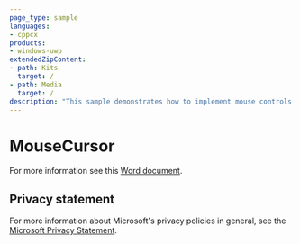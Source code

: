 ```yaml
---
page_type: sample
languages:
- cppcx
products:
- windows-uwp
extendedZipContent:
- path: Kits
  target: /
- path: Media
  target: /
description: "This sample demonstrates how to implement mouse controls in Universal Windows Platform (UWP) apps."
---
```


# MouseCursor

For more information see this [Word document](https://github.com/microsoft/Xbox-ATG-Samples/blob/master/UWPSamples/System/MouseCursor/Readme.docx).

## Privacy statement

For more information about Microsoft's privacy policies in general, see the [Microsoft Privacy Statement](https://privacy.microsoft.com/privacystatement/).
